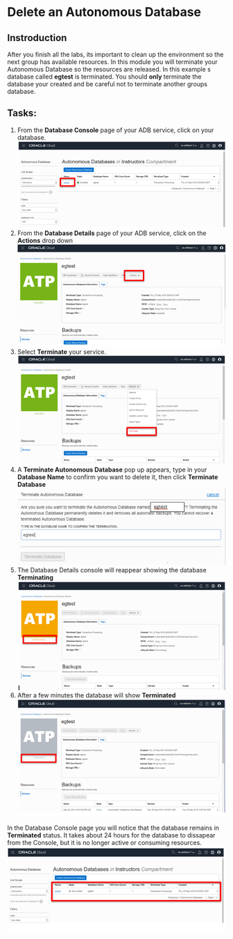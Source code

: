 # Delete an Autonomous Database
## Instroduction

After you finish all the labs, its important to clean up the environment so the next group has available resources. In this module you will terminate your Autonomous Database so the resources are released. In this example s database called **egtest** is terminated. You should **only** terminate the database your created and be careful not to terminate another groups database.

## Tasks:
1. From the **Database Console** page of your ADB service, click on your database.
    ![image1](images/2569dd9b76793a71fd87a1e43e54499f.png)
2. From the **Database Details** page of your ADB service, click on the **Actions** drop down 
    ![image2](images/a83f510a659e12ee9dc586b20469f1e2.png)
3. Select **Terminate** your service.
    ![image3](images/0635adb37c2f8f0a54ea7e8f35d2233b.png)
4. A **Terminate Autonomous Database** pop up appears, type in your  **Database Name** to confirm you want to delete it, then click **Terminate Database**
    ![image4](images/30d4b290e26c5fa7ac2fa919dd5fd826.png)
5. The Database Details console will reappear showing the database **Terminating**
    ![image5](images/64580f8cdfff174e081282b4641c7f99.png)
6. After a few minutes the database will show **Terminated**
    ![image6](images/7fe906e83809bb5acb1c76ab10ddac01.png)

In the Database Console page you will notice that the database remains in **Terminated** status. It takes about 24 hours for the database to dissapear from the Console, but it is no longer active or consuming resources.
![image7](images/826b82e32721429c43ebdb55c5bf2243.png)